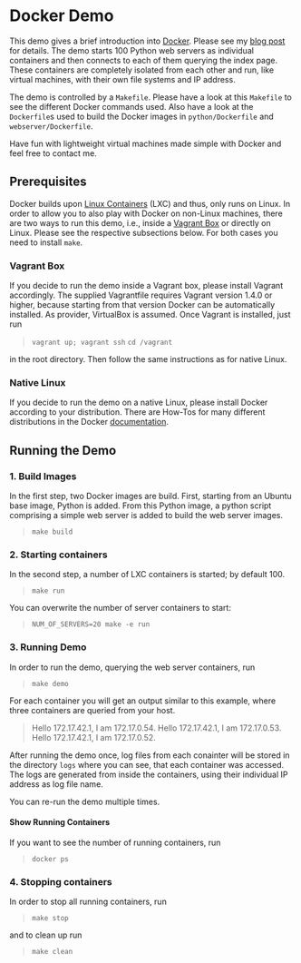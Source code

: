 # Docker Demo

This demo gives a brief introduction into [Docker][docker]. Please see my [blog post][cc-blog] for details. The demo starts 100 Python web servers as individual containers and then connects to each of them querying the index page. These containers are completely isolated from each other and run, like virtual machines, with their own file systems and IP address.

The demo is controlled by a `Makefile`. Please have a look at this `Makefile` to see the different Docker commands used. Also have a look at the `Dockerfile`s used to build the Docker images in `python/Dockerfile` and `webserver/Dockerfile`.

Have fun with lightweight virtual machines made simple with Docker and
 feel free to contact me.

## Prerequisites

Docker builds upon [Linux Containers][lxc] (LXC) and thus, only runs on Linux. In order to allow you to also play with Docker on non-Linux machines, there are two ways to run this demo, i.e., inside a [Vagrant Box][vagrant] or directly on Linux. Please see the respective subsections below. For both cases you need to install `make`.

### Vagrant Box

If you decide to run the demo inside a Vagrant box, please install Vagrant accordingly. The supplied Vagrantfile requires Vagrant version 1.4.0 or higher, because starting from that version Docker can be automatically installed. As provider, VirtualBox is assumed. Once Vagrant is installed, just run
> `vagrant up; vagrant ssh`
> `cd /vagrant`

in the root directory. Then follow the same instructions as for native Linux.

### Native Linux

If you decide to run the demo on a native Linux, please install Docker according to your distribution. There are How-Tos for many different distributions in the Docker [documentation][docker-install-doc].

## Running the Demo

### 1. Build Images

In the first step, two Docker images are build. First, starting from an Ubuntu base image, Python is added. From this Python image, a python script comprising a simple web server is added to build the web server images.
> `make build`

### 2. Starting containers

In the second step, a number of LXC containers is started; by default 100.
> `make run`

You can overwrite the number of server containers to start:
> `NUM_OF_SERVERS=20 make -e run`

### 3. Running Demo

In order to run the demo, querying the web server containers, run
> `make demo`

For each container you will get an output similar to this example, where three containers are queried from your host.
> Hello 172.17.42.1, I am 172.17.0.54.
> Hello 172.17.42.1, I am 172.17.0.53.
> Hello 172.17.42.1, I am 172.17.0.52.

After running the demo once, log files from each conainter will be
stored in the directory `logs` where you can see, that each container
was accessed. The logs are generated from inside the containers, using
their individual IP address as log file name.

You can re-run the demo multiple times.

#### Show Running Containers

If you want to see the number of running containers, run
> `docker ps`

### 4. Stopping containers

In order to stop all running containers, run
> `make stop`

and to clean up run
> `make clean`

[docker]: http://docker.io
[cc-blog]: https://blog.codecentric.de/en/2014/01/lightweight-virtual-machines-made-simple-docker-run-100-virtual-maschines/
[lxc]: http://linuxcontainers.org/
[vagrant]: http://www.vagrantup.com
[docker-install-doc]: http://docs.docker.io/en/latest/installation/

